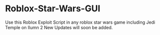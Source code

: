 # Roblox-Star-Wars-GUI
Use this Roblox Exploit Script in any roblox star wars game including Jedi Temple on Ilumn 2 New Updates will soon be added.
